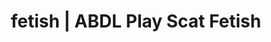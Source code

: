 ---
categories:
- Queer Kinks
- ABDL Play
- Tattooed Beauties
- Ethical Porn
- Alt Aesthetic
image: /assets/images/1747714220088.jpg
layout: post
schema:
  description: Premium adult content featuring ABDL Play, Scat Fetish. High-quality
    visuals with provocative themes.
  keywords:
  - ASMR Porn
  - Mindful Kink
  - ABDL Play
  - Latex Fetish
  - Slow Burn
  - Erotic Audiobooks
  - Scat Fetish
  name: 1747714220088 | ABDL Play Scat Fetish
  type: VisualArtwork
seo:
  description: Featured content with premium ABDL Play, Scat Fetish. HD images available.
  keywords: ABDL Play, Scat Fetish
  og_image: /assets/images/1747714220088.jpg
  schema_type: VisualArtwork
tags:
- '#fetish'
- ABDL Play
- Scat Fetish
title: fetish | ABDL Play Scat Fetish
---